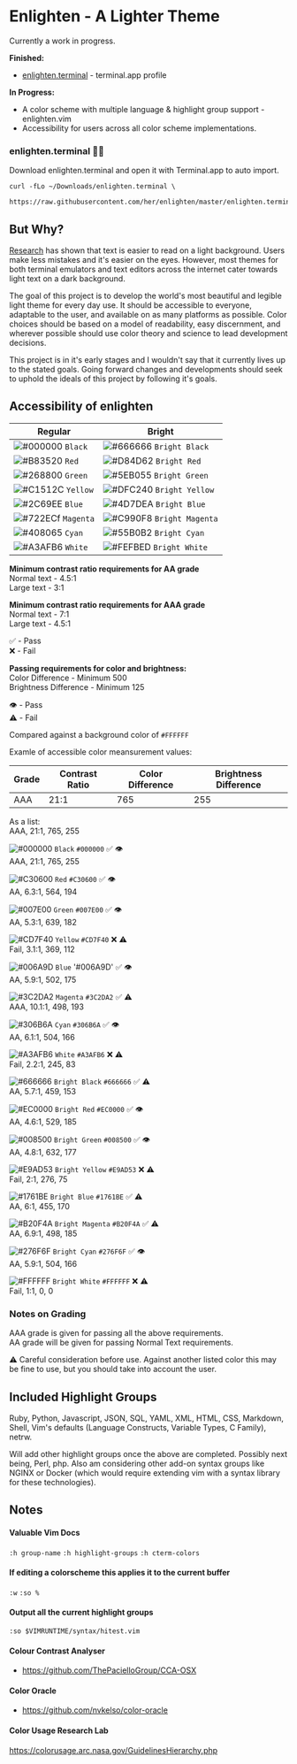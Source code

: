 # Enlighten - A Lighter Theme

Currently a work in progress. 

**Finished:** 
  * [enlighten.terminal](https://github.com/her/enlighten#enlightenterminal-) - terminal.app profile 

**In Progress:**
  * A color scheme with multiple language & highlight group support - enlighten.vim
  * Accessibility for users across all color scheme implementations.

### enlighten.terminal 👩‍🎨
Download enlighten.terminal and open it with Terminal.app to auto import.

```shell
curl -fLo ~/Downloads/enlighten.terminal \
  https://raw.githubusercontent.com/her/enlighten/master/enlighten.terminal
```

## But Why?

[Research](https://graphicdesign.stackexchange.com/a/15152) has shown that text is easier to read on a light background. Users make less mistakes and it's easier on the eyes. However, most themes for both terminal emulators and text editors across the internet cater towards light text on a dark background. 

The goal of this project is to develop the world's most beautiful and legible
light theme for every day use. It should be accessible to everyone, adaptable to
the user, and available on as many platforms as possible. Color choices should
be based on a model of readability, easy discernment, and wherever possible
should use color theory and science to lead development decisions. 

This project is in it's early stages and I wouldn't say that it currently lives
up to the stated goals. Going forward changes and developments should
seek to uphold the ideals of this project by following it's goals. 

## Accessibility of enlighten

 | Regular | Bright |
 | ------- | ------ |
 | ![#000000](https://placehold.it/15/000000?text=+) `Black`   | ![#666666](https://placehold.it/15/666666?text=+) `Bright Black`
 | ![#B83520](https://placehold.it/15/C30600?text=+) `Red`     | ![#D84D62](https://placehold.it/15/EC0000?text=+) `Bright Red`
 | ![#268800](https://placehold.it/15/007E00?text=+) `Green`   | ![#5EB055](https://placehold.it/15/008500?text=+) `Bright Green`
 | ![#C1512C](https://placehold.it/15/CD7F40?text=+) `Yellow`  | ![#DFC240](https://placehold.it/15/E9AD53?text=+) `Bright Yellow`
 | ![#2C69EE](https://placehold.it/15/006A9D?text=+) `Blue`    | ![#4D7DEA](https://placehold.it/15/1761BE?text=+) `Bright Blue`
 | ![#722ECf](https://placehold.it/15/3C2DA2?text=+) `Magenta` | ![#C990F8](https://placehold.it/15/B20F4A?text=+) `Bright Magenta`
 | ![#408065](https://placehold.it/15/306B6A?text=+) `Cyan`    | ![#55B0B2](https://placehold.it/15/276F6F?text=+) `Bright Cyan`
 | ![#A3AFB6](https://placehold.it/15/A3AFB6?text=+) `White`   | ![#FEFBED](https://placehold.it/15/FFFFFF?text=+) `Bright White`


**Minimum contrast ratio requirements for AA grade**\
Normal text - 4.5:1\
Large text - 3:1

**Minimum contrast ratio requirements for AAA grade**\
Normal text - 7:1\
Large text - 4.5:1

✅ - Pass\
❌ - Fail

**Passing requirements for color and brightness:**\
Color Difference - Minimum 500\
Brightness Difference - Minimum 125

👁 - Pass\
⚠️ - Fail


Compared against a background color of `#FFFFFF`

Examle of accessible color meansurement values:

 | Grade | Contrast Ratio | Color Difference | Brightness Difference
 | ----- | -------------- | ---------------- | ---------------------
 | AAA | 21:1 | 765 | 255

 As a list:\
 AAA, 21:1, 765, 255

![#000000](https://placehold.it/15/000000?text=+) `Black` `#000000` ✅ 👁\
AAA, 21:1, 765, 255

![#C30600](https://placehold.it/15/C30600?text=+) `Red` `#C30600` ✅ 👁\
AA, 6.3:1, 564, 194

![#007E00](https://placehold.it/15/007E00?text=+) `Green` `#007E00` ✅ 👁\
AA, 5.3:1, 639, 182

![#CD7F40](https://placehold.it/15/CD7F40?text=+) `Yellow` `#CD7F40` ❌ ⚠️\
Fail, 3.1:1, 369, 112

![#006A9D](https://placehold.it/15/006A9D?text=+) `Blue` '#006A9D' ✅ 👁\
AA, 5.9:1, 502, 175

![#3C2DA2](https://placehold.it/15/3C2DA2?text=+) `Magenta` `#3C2DA2` ✅ ⚠️\
AAA, 10.1:1, 498, 193

![#306B6A](https://placehold.it/15/306B6A?text=+) `Cyan` `#306B6A` ✅ 👁\
AA, 6.1:1, 504, 166

![#A3AFB6](https://placehold.it/15/A3AFB6?text=+) `White` `#A3AFB6` ❌ ⚠️\
Fail, 2.2:1, 245, 83

![#666666](https://placehold.it/15/666666?text=+) `Bright Black` `#666666` ✅ ⚠️\
AA, 5.7:1, 459, 153

![#EC0000](https://placehold.it/15/EC0000?text=+) `Bright Red` `#EC0000` ✅ 👁\
AA, 4.6:1, 529, 185

![#008500](https://placehold.it/15/008500?text=+) `Bright Green` `#008500` ✅ 👁\
AA, 4.8:1, 632, 177

![#E9AD53](https://placehold.it/15/E9AD53?text=+) `Bright Yellow` `#E9AD53` ❌ ⚠️\
Fail, 2:1, 276, 75

![#1761BE](https://placehold.it/15/1761BE?text=+) `Bright Blue` `#1761BE` ✅ ⚠️\
AA, 6:1, 455, 170

![#B20F4A](https://placehold.it/15/B20F4A?text=+) `Bright Magenta` `#B20F4A` ✅ ⚠️\
AA, 6.9:1, 498, 185

![#276F6F](https://placehold.it/15/276F6F?text=+) `Bright Cyan` `#276F6F` ✅ 👁\
AA, 5.9:1, 504, 166

![#FFFFFF](https://placehold.it/15/FFFFFF?text=+) `Bright White` `#FFFFFF` ❌ ⚠️\
Fail, 1:1, 0, 0

### Notes on Grading
AAA grade is given for passing all the above requirements.\
AA grade will be given for passing Normal Text requirements.

⚠️  Careful consideration before use. Against another listed color this may be
fine to use, but you should take into account the user.

## Included Highlight Groups

Ruby, Python, Javascript, JSON, SQL, YAML, XML, HTML, CSS, Markdown, Shell, Vim's defaults (Language Constructs, Variable Types, C Family), netrw. 

Will add other highlight groups once the above are completed. Possibly next being,
Perl, php. Also am considering other add-on syntax groups like NGINX or Docker (which would require extending vim with a syntax library for these technologies).  

## Notes

#### Valuable Vim Docs
 `:h group-name`
 `:h highlight-groups`
 `:h cterm-colors`

#### If editing a colorscheme this applies it to the current buffer
 `:w`
 `:so %` 

#### Output all the current highlight groups 
 `:so $VIMRUNTIME/syntax/hitest.vim`

#### Colour Contrast Analyser
* https://github.com/ThePacielloGroup/CCA-OSX

#### Color Oracle
* https://github.com/nvkelso/color-oracle

#### Color Usage Research Lab
https://colorusage.arc.nasa.gov/GuidelinesHierarchy.php
